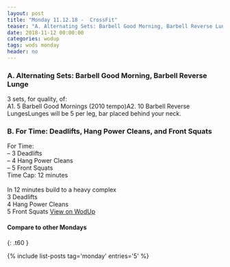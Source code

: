 ```yaml
---
layout: post
title: "Monday 11.12.18 -  CrossFit"
teaser: "A. Alternating Sets: Barbell Good Morning, Barbell Reverse Lunge<br/> B.  For Time: Deadlifts, Hang Power Cleans, and Front Squats"
date: 2018-11-12 00:00:00
categories: wodup
tags: wods monday
header: no
---
```



<h3>A. Alternating Sets: Barbell Good Morning, Barbell Reverse Lunge</h3>
3 sets, for quality,  of:<br/>A1. 5 Barbell Good Mornings (2010 tempo)A2. 10 Barbell Reverse LungesLunges will be 5 per leg, bar placed behind your neck.
<h3>B.  For Time: Deadlifts, Hang Power Cleans, and Front Squats</h3>
For Time:<br/>– 3 Deadlifts<br/>– 4 Hang Power Cleans<br/>– 5 Front Squats<br/>Time Cap: 12 minutes<br/><br/>In 12 minutes build to a heavy complex<br/>
3 Deadlifts<br/>
4 Hang Power Cleans<br/>
5 Front Squats
<a href="https://www.wodup.com/gyms/asphodel/wods/10770" target="blank">View on WodUp</a>


#### Compare to other Mondays
{: .t60 }

{% include list-posts tag='monday' entries='5' %}